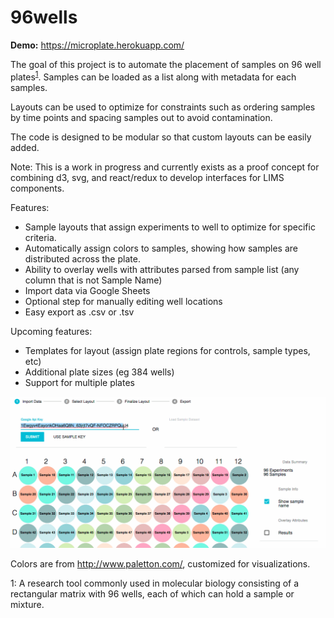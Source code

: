 # 96wells

**Demo:** https://microplate.herokuapp.com/

The goal of this project is to automate the placement of samples on 96 well plates<sup>[1](#myfootnote1)</sup>. Samples can be loaded as a list along with metadata for each samples. 

Layouts can be used to optimize for constraints such as ordering samples by time points and spacing samples out to avoid contamination. 

The code is designed to be modular so that custom layouts can be easily added. 

Note: This is a work in progress and currently exists as a proof concept for combining d3, svg, and react/redux to develop interfaces for LIMS components.

Features:

* Sample layouts that assign experiments to well to optimize for specific criteria.
* Automatically assign colors to samples, showing how samples are distributed across the plate.
* Ability to overlay wells with attributes parsed from sample list (any column that is not Sample Name)
* Import data via Google Sheets
* Optional step for manually editing well locations
* Easy export as .csv or .tsv

Upcoming features:


* Templates for layout (assign plate regions for controls, sample types, etc)
* Additional plate sizes (eg 384 wells)
* Support for multiple plates

![Screenshot](/96wells.gif "Screenshot")

Colors are from http://www.paletton.com/, customized for visualizations. 

<a name="myfootnote1">1</a>: A research tool commonly used in molecular biology consisting of a rectangular matrix with 96 wells, each of which can hold a sample or mixture. 
